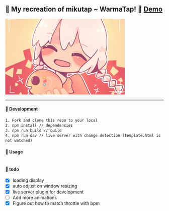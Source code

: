## 🧡 My recreation of mikutap ~ WarmaTap! 🧡 [Demo](https://eggtronic.github.io/EggTap/)
![Warma](./doc/warma.jpg)

---
#### 🔨 Development
```
1. Fork and clone this repo to your local
2. npm install // dependencies
3. npm run build // build
4. npm run dev // live server with change detection (template.html is not watched)
```

#### 🧡 Usage
```
```

#### 🙈 todo
- [x] loading display
- [x] auto adjust on window resizing
- [x] live server plugin for development
- [ ] Add more animations
- [x] Figure out how to match throttle with bpm